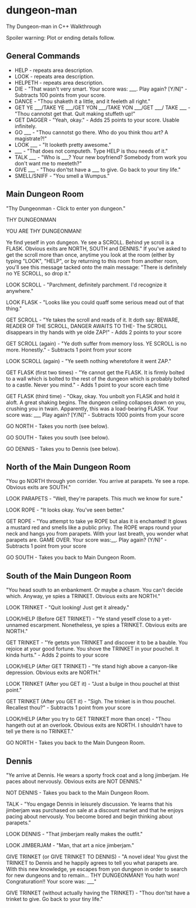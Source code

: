 dungeon-man
===========

Thy Dungeon-man in C++
Walkthrough 

Spoiler warning: Plot or ending details follow. 

General Commands
----------------
 - HELP - repeats area description.
 - LOOK - repeats area description.
 - HELPETH - repeats area description.
 - DIE - "That wasn't very smart. Your score was: ___. Play again? [Y/N]" - Subtracts 100 points from your score.
 - DANCE - "Thou shaketh it a little, and it feeleth all right." 
 - GET YE ___/TAKE YE ___/GET YON ___/TAKE YON ___/GET ___/ TAKE ___ - "Thou cannotst get that. Quit making stuffeth up!" 
 - GET DAGGER - "Yeah, okay." - Adds 25 points to your score. Usable infinitely. 
 - GO ___ - "Thou cannotst go there. Who do you think thou art? A magistrate?!"
 - LOOK ___ - "It looketh pretty awesome." 
 - ___ - "That does not computeth. Type HELP is thou needs of it." 
 - TALK ___ - "Who is ___? Your new boyfriend? Somebody from work you don't want me to meeteth?" 
 - GIVE ___ - "Thou don'tst have a ___ to give. Go back to your tiny life." 
 - SMELL/SNIFF - "You smell a Wumpus." 

Main Dungeon Room
-----------------
"Thy Dungeonman - Click to enter yon dungeon." 

THY DUNGEONMAN 

YOU ARE THY DUNGEONMAN! 

Ye find yeself in yon dungeon. Ye see a SCROLL. Behind ye scroll is a FLASK. Obvious exits are NORTH, SOUTH and DENNIS." 
If you've asked to get the scroll more than once, anytime you look at the room (either by typing "LOOK", "HELP", or by returning to this room from another room, you'll see this message tacked onto the main message: "There is definitely no YE SCROLL, so drop it." 

LOOK SCROLL - "Parchment, definitely parchment. I'd recognize it anywhere." 

LOOK FLASK - "Looks like you could quaff some serious mead out of that thing." 

GET SCROLL - "Ye takes the scroll and reads of it. It doth say: BEWARE, READER OF THE SCROLL, DANGER AWAITS TO THE- The SCROLL disappears in thy hands with ye olde ZAP!" - Adds 2 points to your score 

GET SCROLL (again) - "Ye doth suffer from memory loss. YE SCROLL is no more. Honestly." - Subtracts 1 point from your score 

LOOK SCROLL (again) - "Ye seeth nothing wheretofore it went ZAP." 

GET FLASK (first two times) - "Ye cannot get the FLASK. It is firmly bolted to a wall which is bolted to the rest of the dungeon which is probably bolted to a castle. Never you mind." - Adds 1 point to your score each time 

GET FLASK (third time) - "Okay, okay. You unbolt yon FLASK and hold it aloft. A great shaking begins. The dungeon ceiling collapses down on you, crushing you in twain. Apparently, this was a load-bearing FLASK. Your score was: ___ Play again? [Y/N]" - Subtracts 1000 points from your score 

GO NORTH - Takes you north (see below). 

GO SOUTH - Takes you south (see below). 

GO DENNIS - Takes you to Dennis (see below). 


North of the Main Dungeon Room
------------------------------
"You go NORTH through yon corrider. You arrive at parapets. Ye see a rope. Obvious exits are SOUTH." 

LOOK PARAPETS - "Well, they're parapets. This much we know for sure." 

LOOK ROPE - "It looks okay. You've seen better." 

GET ROPE - "You attempt to take ye ROPE but alas it is enchanted! It glows a mustard red and smells like a public privy. The ROPE wraps round your neck and hangs you from parapets. With your last breath, you wonder what parapets are. GAME OVER. Your score was:__. Play again? (Y/N)" - Subtracts 1 point from your score 

GO SOUTH - Takes you back to Main Dungeon Room. 


South of the Main Dungeon Room
------------------------------
"You head south to an enbankment. Or maybe a chasm. You can't decide which. Anyway, ye spies a TRINKET. Obvious exits are NORTH." 

LOOK TRINKET - "Quit looking! Just get it already." 

LOOK/HELP (Before GET TRINKET) - "Ye stand yeself close to a yet-unnamed escarpment. Nonetheless, ye spies a TRINKET. Obvious exits are NORTH." 

GET TRINKET - "Ye getsts yon TRINKET and discover it to be a bauble. You rejoice at your good fortune. You shove the TRINKET in your pouchel. It kinda hurts." - Adds 2 points to your score 

LOOK/HELP (After GET TRINKET) - "Ye stand high above a canyon-like depression. Obvious exits are NORTH." 


LOOK TRINKET (After you GET it) - "Just a bulge in thou pouchel at thist point." 

GET TRINKET (After you GET it) - "Sigh. The trinket is in thou pouchel. Recallest thou?" - Subtracts 1 point from your score 

LOOK/HELP (After you try to GET TRINKET more than once) - "Thou hangeth out at an overlook. Obvious exits are NORTH. I shouldn't have to tell ye there is no TRINKET." 

GO NORTH - Takes you back to the Main Dungeon Room. 


Dennis
------
"Ye arrive at Dennis. He wears a sporty frock coat and a long jimberjam. He paces about nervously. Obvious exits are NOT DENNIS." 

NOT DENNIS - Takes you back to the Main Dungeon Room. 

TALK - "You engage Dennis in leisurely discussion. Ye learns that his jimberjam was purchased on sale at a discount market and that he enjoys pacing about nervously. You become bored and begin thinking about parapets." 

LOOK DENNIS - "That jimberjam really makes the outfit." 

LOOK JIMBERJAM - "Man, that art a nice jimberjam." 

GIVE TRINKET (or GIVE TRINKET TO DENNIS) - "A novel idea! You givst the TRINKET to Dennis and he happily agrees to tell you what parapets are. With this new knowledge, ye escapes from yon dungeon in order to search for new dungeons and to remain... THY DUNGEONMAN!! You hath won! Congraturation!! Your score was: ___" 

GIVE TRINKET (without actually having the TRINKET) - "Thou don'tst have a trinket to give. Go back to your tiny life." 
